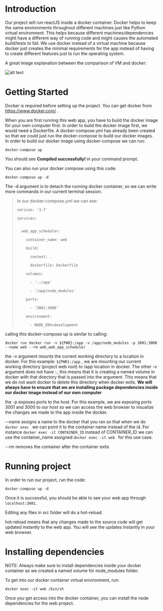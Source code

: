 # Introduction
Our project will run reactJS inside a docker container. Docker helps to keep the same environments throughout different machines just like Python virtual environment. This helps because different machines/dependencies might have a different way of running code and might causes the automated build/tests to fail. We use docker instead of a virtual machine because docker just creates the minimal requirements for the app instead of having to create different features just to run the operating system. 

A great image explanation between the comparison of VM and docker:

![alt text](https://zdnet2.cbsistatic.com/hub/i/r/2017/05/08/af178c5a-64dd-4900-8447-3abd739757e3/resize/770xauto/78abd09a8d41c182a28118ac0465c914/docker-vm-container.png "docker vs virtual machines")


# Getting Started
Docker is required before setting up the project. You can get docker from https://www.docker.com/ .

When you are first running this web app, you have to build the docker image for your own computer first. In order to build the docker image first, we would need a Dockerfile. A docker-compose.yml has already been created so that we could just run the docker-compose to build our docker images. In order to build our docker image using docker-compose we can run:

```
docker-compose up
```

You should see <b>Compiled successfully! </b> in your command prompt.

You can also run your docker compose using this code:
```
docker-compose up -d
```

The -d argument is to detach the running docker container, so we can write more commands in our current terminal session.

> In our docker-compose.yml we can see:
> 
> ```
> version: '3.7'
>   
> services:
> 
> 
>   web_app_scheduler:
> 
>     container_name: web
> 
>     build:
> 
>       context: .
> 
>       dockerfile: Dockerfile
> 
>     volumes:
> 
>       - '.:/app'
> 
>       - '/app/node_modules'
> 
>     ports:
> 
>       - '3001:3000'
> 
>     environment:
> 
>       - NODE_ENV=development
> 
> ```

calling this docker-compose up is similar to calling:

```
docker run docker run -v ${PWD}:/app -v /app/node_modules -p 3001:3000 --name web --rm web_web_app_scheduler
```

the -v argument mounts the current working directory to a location in docker. For this example: ```${PWD}:/app``` , we are mounting our current working directory (project web root) to /app location in docker.
The other -v argument does not have ```:```, this means that it is creating a named volume in docker with that directory that is passed into the argument. This means that we do not want docker to delete this directory when docker exits. 
<b> We will always have to ensure that we are installing package dependencies inside our docker image instead of our own computer </b>

the -p exposes ports to the host. For this example, we are exposing ports 3001 and 3000 to our host so we can access the web browser to visualize the changes we made to the app inside the docker.

--name assigns a name to the docker that you ran so that when we do ```docker exec ``` we can point it to the container name instead of the id. For instance ```docker exec -it CONTAINER_ID``` instead of CONTAINER_ID we can use the container_name assigned ```docker exec -it web ``` for this use case.

--rm removes the container after the container exits

# Running project

In order to run our project, run the code:

```
docker-compose up -d
```

Once it is successful, you should be able to see your web app through ```localhost:3001```.

Editing any files in src folder will do a hot-reload.

hot-reload means that any changes made to the source code will get updated instantly to the web app. You will see the updates instantly in your web browser.

# Installing dependencies

NOTE: Always make sure to install dependencies inside your docker container as we created a named volume for node_modules folder.

To get into our docker container virtual environment, run:

```
docker exec -it web /bin/sh
```

Once you get access into the docker container, you can install the node dependencies for the web project.


